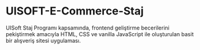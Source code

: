 # UISOFT-E-Commerce-Staj
UISoft Staj Programı kapsamında, frontend geliştirme becerilerini pekiştirmek amacıyla HTML, CSS ve vanilla JavaScript ile oluşturulan basit bir alışveriş sitesi uygulaması.
